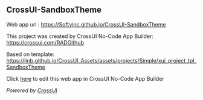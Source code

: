 ## CrossUI-SandboxTheme
Web app url : https://Softyinc.github.io/CrossUI-SandboxTheme

This project was created by CrossUI No-Code App Builder: https://crossui.com/RADGithub

Based on template: https://linb.github.io/CrossUI_Assets/assets/projects/Simple/xui_project_tpl_SandboxTheme

Click [here](https://crossui.com/RADGithub/#!from=github&owner=Softyinc&repo=CrossUI-SandboxTheme) to edit this web app in CrossUI No-Code App Builder

<i>Powered by [CrossUI](https://crossui.com)</i>
